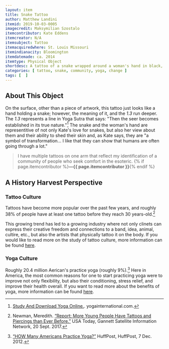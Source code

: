 ```yaml
---
layout: item
title: Snake Tattoo
author: Matthew Landini
itemid: 2019-10-03-0005
imagecredit: Maksymilian Szostalo
itemcontributor: Kate Eddens
itemcreator: N/A
itemsubject: Tattoo
itemacquiredwhere: St. Louis Missouri
itemindianacity: Bloomington
itemdatemade: ca. 2014
itemtype: Physical Object
shortdesc: A tattoo of a snake wrapped around a woman's hand in black, blue, and orange, with a *1.3*. 
categories: [ tattoo, snake, community, yoga, change ]
tags: [  ]
---
```

## About This Object

On the surface, other than a piece of artwork, this tattoo just looks like a hand holding a snake; however, the meaning of it, and the *1.3* run deeper. The *1.3* represents a line in Yoga Sutra that says: "Then the seer becomes established in its true nature."[^1] The snake and the woman's hand are representitive of not only Kate's love for snakes, but also her view about them and their ability to shed their skin and, as Kate says, they are "a symbol of transformation... I like that they can show that humans are often going through a lot."

>I have multiple tattoos on one arm that reflect my identification of a community of people who seek comfort in the esoteric. {% if page.itemcontributor %}**—{{ page.itemcontributor }}**{% endif %}


## A History Harvest Perspective
### Tattoo Culture

Tattoos have become more popular over the past few years, and roughly 38% of people have at least one tattoo before they reach 30 years-old.[^2]

This growing trend has led to a growing industry where not only clinets can express their creative freedom and connections to a band, idea, animal, cultire, etc., but also the artists that physically tattoo it on the body. If you would like to read more on the study of tattoo culture, more information can be found [here](https://www.smithsonianmag.com/arts-culture/looking-at-the-worlds-tattoos-60545660/).

### Yoga Culture

Roughly 20.4 million Aerican's practice yoga (roughly 9%).[^3] Here in America, the most common reasons for one to start practicing yoga were to improve not only flexibility, but also their conditioning, stress relief, and improve their health overall. If you want to read more about the benefits of yoga, more information can be found [here](https://www.yogajournal.com/lifestyle/count-yoga-38-ways-yoga-keeps-fit).
 
 
[^1]: [Study And Download Yoga Online.](https://yogainternational.com/article/view/yoga-sutra-1-3-translation-and-commentary). yogainternational.com.
[^2]: Newman, Meredith. [“Report: More Young People Have Tattoos and Piercings than Ever Before.”](https://www.usatoday.com/story/news/nation-now/2017/09/20/young-people-tattoos-and-piercings-report/686360001/) USA Today, Gannett Satellite Information Network, 20 Sept. 2017.
[^3]: [“HOW Many Americans Practice Yoga?”](https://www.huffpost.com/entry/american-yoga_n_2251360) HuffPost, HuffPost, 7 Dec. 2012.
